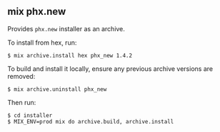 ## mix phx.new

Provides `phx.new` installer as an archive.

To install from hex, run:

    $ mix archive.install hex phx_new 1.4.2

To build and install it locally,
ensure any previous archive versions are removed:

    $ mix archive.uninstall phx_new

Then run:

    $ cd installer
    $ MIX_ENV=prod mix do archive.build, archive.install
